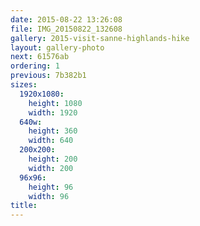 ```yaml
---
date: 2015-08-22 13:26:08
file: IMG_20150822_132608
gallery: 2015-visit-sanne-highlands-hike
layout: gallery-photo
next: 61576ab
ordering: 1
previous: 7b382b1
sizes:
  1920x1080:
    height: 1080
    width: 1920
  640w:
    height: 360
    width: 640
  200x200:
    height: 200
    width: 200
  96x96:
    height: 96
    width: 96
title: 
---
```

